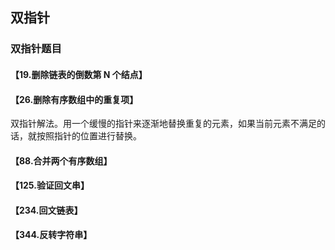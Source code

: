 ## 双指针

### 双指针题目

#### 【19.删除链表的倒数第 N 个结点】

#### 【26.删除有序数组中的重复项】
双指针解法。用一个缓慢的指针来逐渐地替换重复的元素，如果当前元素不满足的话，就按照指针的位置进行替换。

#### 【88.合并两个有序数组】

#### 【125.验证回文串】

#### 【234.回文链表】

#### 【344.反转字符串】
